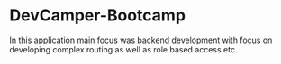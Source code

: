# DevCamper-Bootcamp
In this application main focus was backend development with focus on developing complex routing as well as role based access etc.
